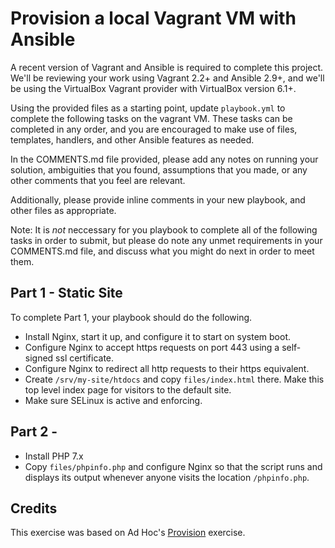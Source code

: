 # Provision a local Vagrant VM with Ansible

A recent version of Vagrant and Ansible is required to complete this project.
We'll be reviewing your work using Vagrant 2.2+ and Ansible 2.9+, and we'll be
using the VirtualBox Vagrant provider with VirtualBox version 6.1+.

Using the provided files as a starting point, update `playbook.yml` to complete
the following tasks on the vagrant VM.  These tasks can be completed in any
order, and you are encouraged to make use of files, templates, handlers, and
other Ansible features as needed. 

In the COMMENTS.md file provided, please add any notes on running your
solution, ambiguities that you found, assumptions that you made, or any other 
comments that you feel are relevant. 

Additionally, please provide inline comments in your new playbook, and other
files as appropriate.

Note: It is *not* neccessary for you playbook to complete all of the following
tasks in order to submit, but please do note any unmet requirements in your
COMMENTS.md file, and discuss what you might do next in order to meet them. 

## Part 1 - Static Site 

To complete Part 1, your playbook should do the following. 

* Install Nginx, start it up, and configure it to start on system boot. 
* Configure Nginx to accept https requests on port 443 using a self-signed ssl
  certificate. 
* Configure Nginx to redirect all http requests to their https equivalent. 
* Create `/srv/my-site/htdocs` and copy `files/index.html` there. Make this
  top level index page for visitors to the default site.   
* Make sure SELinux is active and enforcing. 

## Part 2 - 

* Install PHP 7.x 
* Copy `files/phpinfo.php` and configure Nginx so that the script runs and
  displays its output whenever anyone visits the location `/phpinfo.php`.    

## Credits

This exercise was based on Ad Hoc's [Provision](https://homework.adhoc.team/provision/) exercise. 

